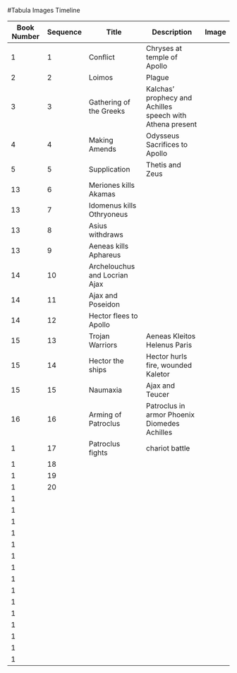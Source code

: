 #Tabula Images Timeline




| Book Number  | Sequence  |  Title | Description  |  Image |
|---|---|---|---|---|
| 1  | 1  | Conflict  | Chryses at temple of Apollo  |   |
| 2  | 2  | Loimos  | Plague  |   |
| 3  | 3  | Gathering of the Greeks  | Kalchas’ prophecy and Achilles speech with Athena present  |   |
| 4  | 4 | Making Amends  | Odysseus Sacrifices to Apollo  |   |
| 5  | 5 | Supplication  | Thetis and Zeus  |   |
| 13  | 6 | Meriones kills Akamas  |   |   |
| 13  | 7 | Idomenus kills Othryoneus  |   |   |
| 13  | 8 | Asius withdraws  |   |   |
| 13  | 9 |  Aeneas kills Aphareus |   |   |
| 14  | 10 |  Archelouchus and Locrian Ajax |   |   |
| 14  | 11 | Ajax and Poseidon  |   |   |
| 14  | 12 | Hector flees to Apollo  |   |   |
| 15  | 13 | Trojan Warriors  | Aeneas Kleitos Helenus Paris  |   |
| 15  | 14 | Hector the ships  | Hector hurls fire, wounded Kaletor  |   |
| 15  | 15 | Naumaxia  | Ajax and Teucer  |   |
| 16  | 16 | Arming of Patroclus  | Patroclus in armor Phoenix Diomedes Achilles  |   |
| 1  | 17 | Patroclus fights  | chariot battle  |   |
| 1  | 18 |   |   |   |
| 1  | 19 |   |   |   |
| 1  | 20 |   |   |   |
| 1  |  |   |   |   |
| 1  |  |   |   |   |
| 1  |  |   |   |   |
| 1  |  |   |   |   |
| 1  |  |   |   |   |
| 1  |  |   |   |   |
| 1  |  |   |   |   |
| 1  |  |   |   |   |
| 1  |  |   |   |   |
| 1  |  |   |   |   |
| 1  |  |   |   |   |
| 1  |  |   |   |   |
| 1  |  |   |   |   |
| 1  |  |   |   |   |
| 1  |  |   |   |   |
